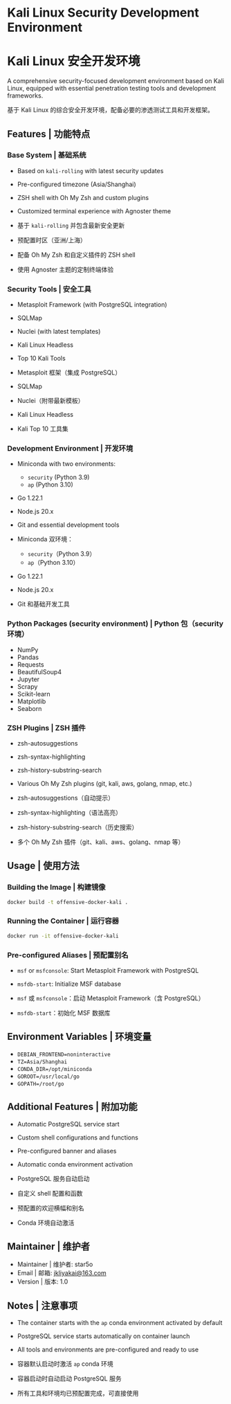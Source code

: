 # Kali Linux Security Development Environment
# Kali Linux 安全开发环境

A comprehensive security-focused development environment based on Kali Linux, equipped with essential penetration testing tools and development frameworks.

基于 Kali Linux 的综合安全开发环境，配备必要的渗透测试工具和开发框架。

## Features | 功能特点

### Base System | 基础系统
- Based on `kali-rolling` with latest security updates
- Pre-configured timezone (Asia/Shanghai)
- ZSH shell with Oh My Zsh and custom plugins
- Customized terminal experience with Agnoster theme

- 基于 `kali-rolling` 并包含最新安全更新
- 预配置时区（亚洲/上海）
- 配备 Oh My Zsh 和自定义插件的 ZSH shell
- 使用 Agnoster 主题的定制终端体验

### Security Tools | 安全工具
- Metasploit Framework (with PostgreSQL integration)
- SQLMap
- Nuclei (with latest templates)
- Kali Linux Headless
- Top 10 Kali Tools

- Metasploit 框架（集成 PostgreSQL）
- SQLMap
- Nuclei（附带最新模板）
- Kali Linux Headless
- Kali Top 10 工具集

### Development Environment | 开发环境
- Miniconda with two environments:
  - `security` (Python 3.9)
  - `ap` (Python 3.10)
- Go 1.22.1
- Node.js 20.x
- Git and essential development tools

- Miniconda 双环境：
  - `security`（Python 3.9）
  - `ap`（Python 3.10）
- Go 1.22.1
- Node.js 20.x
- Git 和基础开发工具

### Python Packages (security environment) | Python 包（security 环境）
- NumPy
- Pandas
- Requests
- BeautifulSoup4
- Jupyter
- Scrapy
- Scikit-learn
- Matplotlib
- Seaborn

### ZSH Plugins | ZSH 插件
- zsh-autosuggestions
- zsh-syntax-highlighting
- zsh-history-substring-search
- Various Oh My Zsh plugins (git, kali, aws, golang, nmap, etc.)

- zsh-autosuggestions（自动提示）
- zsh-syntax-highlighting（语法高亮）
- zsh-history-substring-search（历史搜索）
- 多个 Oh My Zsh 插件（git、kali、aws、golang、nmap 等）

## Usage | 使用方法

### Building the Image | 构建镜像
```bash
docker build -t offensive-docker-kali .
```

### Running the Container | 运行容器
```bash
docker run -it offensive-docker-kali
```

### Pre-configured Aliases | 预配置别名
- `msf` or `msfconsole`: Start Metasploit Framework with PostgreSQL
- `msfdb-start`: Initialize MSF database

- `msf` 或 `msfconsole`：启动 Metasploit Framework（含 PostgreSQL）
- `msfdb-start`：初始化 MSF 数据库

## Environment Variables | 环境变量
- `DEBIAN_FRONTEND=noninteractive`
- `TZ=Asia/Shanghai`
- `CONDA_DIR=/opt/miniconda`
- `GOROOT=/usr/local/go`
- `GOPATH=/root/go`

## Additional Features | 附加功能
- Automatic PostgreSQL service start
- Custom shell configurations and functions
- Pre-configured banner and aliases
- Automatic conda environment activation

- PostgreSQL 服务自动启动
- 自定义 shell 配置和函数
- 预配置的欢迎横幅和别名
- Conda 环境自动激活

## Maintainer | 维护者
- Maintainer | 维护者: star5o
- Email | 邮箱: jkliyakai@163.com
- Version | 版本: 1.0

## Notes | 注意事项
- The container starts with the `ap` conda environment activated by default
- PostgreSQL service starts automatically on container launch
- All tools and environments are pre-configured and ready to use

- 容器默认启动时激活 `ap` conda 环境
- 容器启动时自动启动 PostgreSQL 服务
- 所有工具和环境均已预配置完成，可直接使用
